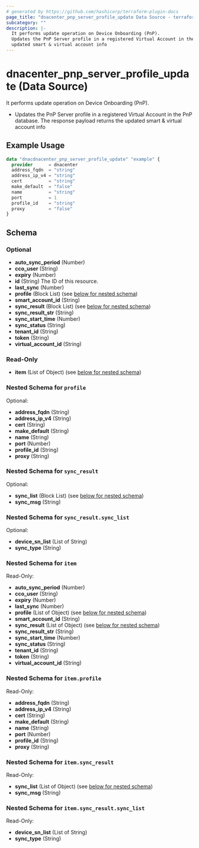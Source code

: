 ```yaml
---
# generated by https://github.com/hashicorp/terraform-plugin-docs
page_title: "dnacenter_pnp_server_profile_update Data Source - terraform-provider-dnacenter"
subcategory: ""
description: |-
  It performs update operation on Device Onboarding (PnP).
  Updates the PnP Server profile in a registered Virtual Account in the PnP database. The response payload returns the
  updated smart & virtual account info
---
```


# dnacenter_pnp_server_profile_update (Data Source)

It performs update operation on Device Onboarding (PnP).

- Updates the PnP Server profile in a registered Virtual Account in the PnP database. The response payload returns the
updated smart & virtual account info

## Example Usage

```terraform
data "dnacdnacenter_pnp_server_profile_update" "example" {
  provider      = dnacenter
  address_fqdn  = "string"
  address_ip_v4 = "string"
  cert          = "string"
  make_default  = "false"
  name          = "string"
  port          = 1
  profile_id    = "string"
  proxy         = "false"
}
```

<!-- schema generated by tfplugindocs -->
## Schema

### Optional

- **auto_sync_period** (Number)
- **cco_user** (String)
- **expiry** (Number)
- **id** (String) The ID of this resource.
- **last_sync** (Number)
- **profile** (Block List) (see [below for nested schema](#nestedblock--profile))
- **smart_account_id** (String)
- **sync_result** (Block List) (see [below for nested schema](#nestedblock--sync_result))
- **sync_result_str** (String)
- **sync_start_time** (Number)
- **sync_status** (String)
- **tenant_id** (String)
- **token** (String)
- **virtual_account_id** (String)

### Read-Only

- **item** (List of Object) (see [below for nested schema](#nestedatt--item))

<a id="nestedblock--profile"></a>
### Nested Schema for `profile`

Optional:

- **address_fqdn** (String)
- **address_ip_v4** (String)
- **cert** (String)
- **make_default** (String)
- **name** (String)
- **port** (Number)
- **profile_id** (String)
- **proxy** (String)


<a id="nestedblock--sync_result"></a>
### Nested Schema for `sync_result`

Optional:

- **sync_list** (Block List) (see [below for nested schema](#nestedblock--sync_result--sync_list))
- **sync_msg** (String)

<a id="nestedblock--sync_result--sync_list"></a>
### Nested Schema for `sync_result.sync_list`

Optional:

- **device_sn_list** (List of String)
- **sync_type** (String)



<a id="nestedatt--item"></a>
### Nested Schema for `item`

Read-Only:

- **auto_sync_period** (Number)
- **cco_user** (String)
- **expiry** (Number)
- **last_sync** (Number)
- **profile** (List of Object) (see [below for nested schema](#nestedobjatt--item--profile))
- **smart_account_id** (String)
- **sync_result** (List of Object) (see [below for nested schema](#nestedobjatt--item--sync_result))
- **sync_result_str** (String)
- **sync_start_time** (Number)
- **sync_status** (String)
- **tenant_id** (String)
- **token** (String)
- **virtual_account_id** (String)

<a id="nestedobjatt--item--profile"></a>
### Nested Schema for `item.profile`

Read-Only:

- **address_fqdn** (String)
- **address_ip_v4** (String)
- **cert** (String)
- **make_default** (String)
- **name** (String)
- **port** (Number)
- **profile_id** (String)
- **proxy** (String)


<a id="nestedobjatt--item--sync_result"></a>
### Nested Schema for `item.sync_result`

Read-Only:

- **sync_list** (List of Object) (see [below for nested schema](#nestedobjatt--item--sync_result--sync_list))
- **sync_msg** (String)

<a id="nestedobjatt--item--sync_result--sync_list"></a>
### Nested Schema for `item.sync_result.sync_list`

Read-Only:

- **device_sn_list** (List of String)
- **sync_type** (String)


